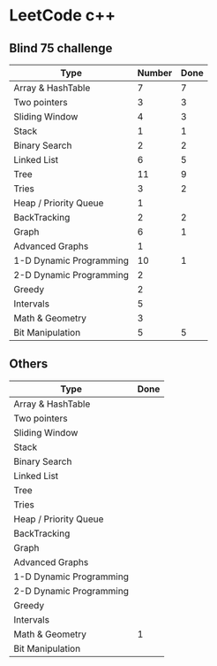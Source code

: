 # LeetCode c++

## Blind 75 challenge

| Type                    | Number | Done |
| ----------------------- | ------ | ------ |
| Array & HashTable       | 7      | 7      |
| Two pointers            | 3      | 3      |
| Sliding Window          | 4      | 3      |
| Stack                   | 1      | 1      |
| Binary Search           | 2      | 2      |
| Linked List             | 6      | 5      |
| Tree                    | 11     | 9      |
| Tries                   | 3      | 2      |
| Heap / Priority Queue   | 1      |        |
| BackTracking            | 2      | 2      |
| Graph                   | 6      | 1      |
| Advanced Graphs         | 1      |        |
| 1-D Dynamic Programming | 10     | 1      |
| 2-D Dynamic Programming | 2      |        |
| Greedy                  | 2      |        |
| Intervals               | 5      |        |
| Math & Geometry         | 3      |        |
| Bit Manipulation        | 5      | 5      |

## Others

| Type                    | Done   |
| ----------------------- | ------ |
| Array & HashTable       |        |
| Two pointers            |        |
| Sliding Window          |        |
| Stack                   |        |
| Binary Search           |        |
| Linked List             |        |
| Tree                    |        |
| Tries                   |        |
| Heap / Priority Queue   |        |
| BackTracking            |        |
| Graph                   |        |
| Advanced Graphs         |        |
| 1-D Dynamic Programming |        |
| 2-D Dynamic Programming |        |
| Greedy                  |        |
| Intervals               |        |
| Math & Geometry         | 1      |
| Bit Manipulation        |        | 
